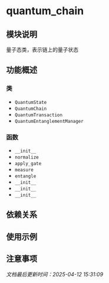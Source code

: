 # quantum_chain

## 模块说明
量子态类，表示链上的量子状态

## 功能概述

### 类

- `QuantumState`
- `QuantumChain`
- `QuantumTransaction`
- `QuantumEntanglementManager`

### 函数

- `__init__`
- `normalize`
- `apply_gate`
- `measure`
- `entangle`
- `__init__`
- `__init__`
- `__init__`

## 依赖关系

## 使用示例

## 注意事项

*文档最后更新时间：2025-04-12 15:31:09*